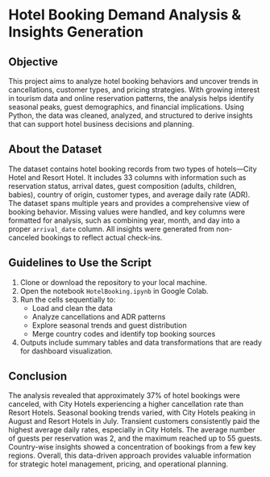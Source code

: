 # Hotel Booking Demand Analysis & Insights Generation

##  Objective

This project aims to analyze hotel booking behaviors and uncover trends in cancellations, customer types, and pricing strategies. With growing interest in tourism data and online reservation patterns, the analysis helps identify seasonal peaks, guest demographics, and financial implications. Using Python, the data was cleaned, analyzed, and structured to derive insights that can support hotel business decisions and planning.

##  About the Dataset

The dataset contains hotel booking records from two types of hotels—City Hotel and Resort Hotel. It includes 33 columns with information such as reservation status, arrival dates, guest composition (adults, children, babies), country of origin, customer types, and average daily rate (ADR). The dataset spans multiple years and provides a comprehensive view of booking behavior. Missing values were handled, and key columns were formatted for analysis, such as combining year, month, and day into a proper `arrival_date` column. All insights were generated from non-canceled bookings to reflect actual check-ins.

##  Guidelines to Use the Script

1. Clone or download the repository to your local machine.
2. Open the notebook `HotelBooking.ipynb` in Google Colab.
3. Run the cells sequentially to:
   - Load and clean the data
   - Analyze cancellations and ADR patterns
   - Explore seasonal trends and guest distribution
   - Merge country codes and identify top booking sources
4. Outputs include summary tables and data transformations that are ready for dashboard visualization.

##  Conclusion

The analysis revealed that approximately 37% of hotel bookings were canceled, with City Hotels experiencing a higher cancellation rate than Resort Hotels. Seasonal booking trends varied, with City Hotels peaking in August and Resort Hotels in July. Transient customers consistently paid the highest average daily rates, especially in City Hotels. The average number of guests per reservation was 2, and the maximum reached up to 55 guests. Country-wise insights showed a concentration of bookings from a few key regions. Overall, this data-driven approach provides valuable information for strategic hotel management, pricing, and operational planning.
